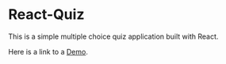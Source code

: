 # React-Quiz

This is a simple multiple choice quiz application built with React.

Here is a link to a [Demo](https://vccentric.github.io/React-Quiz/).
